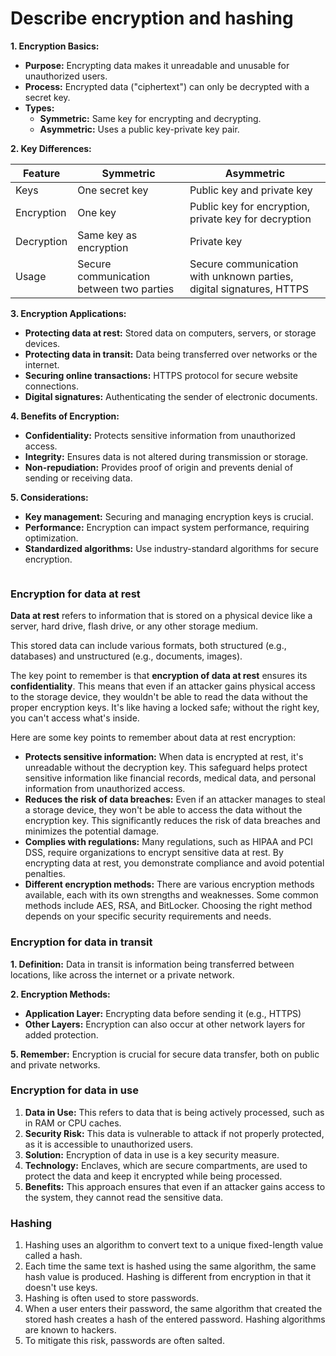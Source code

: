 # Describe encryption and hashing

**1. Encryption Basics:**

* **Purpose:** Encrypting data makes it unreadable and unusable for unauthorized users.
* **Process:** Encrypted data ("ciphertext") can only be decrypted with a secret key.
* **Types:**
  * **Symmetric:** Same key for encrypting and decrypting.
  * **Asymmetric:** Uses a public key-private key pair.

**2. Key Differences:**

| Feature    | Symmetric                                | Asymmetric                                                           |
| ---------- | ---------------------------------------- | -------------------------------------------------------------------- |
| Keys       | One secret key                           | Public key and private key                                           |
| Encryption | One key                                  | Public key for encryption, private key for decryption                |
| Decryption | Same key as encryption                   | Private key                                                          |
| Usage      | Secure communication between two parties | Secure communication with unknown parties, digital signatures, HTTPS |

**3. Encryption Applications:**

* **Protecting data at rest:** Stored data on computers, servers, or storage devices.
* **Protecting data in transit:** Data being transferred over networks or the internet.
* **Securing online transactions:** HTTPS protocol for secure website connections.
* **Digital signatures:** Authenticating the sender of electronic documents.

**4. Benefits of Encryption:**

* **Confidentiality:** Protects sensitive information from unauthorized access.
* **Integrity:** Ensures data is not altered during transmission or storage.
* **Non-repudiation:** Provides proof of origin and prevents denial of sending or receiving data.

**5. Considerations:**

* **Key management:** Securing and managing encryption keys is crucial.
* **Performance:** Encryption can impact system performance, requiring optimization.
* **Standardized algorithms:** Use industry-standard algorithms for secure encryption.

<figure><img src="https://learn.microsoft.com/en-us/training/wwl-sci/describe-security-concepts-methodologies/media/6-encryption.png" alt=""><figcaption></figcaption></figure>

### Encryption for data at rest <a href="#encryption-for-data-at-rest" id="encryption-for-data-at-rest"></a>

**Data at rest** refers to information that is stored on a physical device like a server, hard drive, flash drive, or any other storage medium.

This stored data can include various formats, both structured (e.g., databases) and unstructured (e.g., documents, images).

The key point to remember is that **encryption of data at rest** ensures its **confidentiality**. This means that even if an attacker gains physical access to the storage device, they wouldn't be able to read the data without the proper encryption keys. It's like having a locked safe; without the right key, you can't access what's inside.

Here are some key points to remember about data at rest encryption:

* **Protects sensitive information:** When data is encrypted at rest, it's unreadable without the decryption key. This safeguard helps protect sensitive information like financial records, medical data, and personal information from unauthorized access.
* **Reduces the risk of data breaches:** Even if an attacker manages to steal a storage device, they won't be able to access the data without the encryption key. This significantly reduces the risk of data breaches and minimizes the potential damage.
* **Complies with regulations:** Many regulations, such as HIPAA and PCI DSS, require organizations to encrypt sensitive data at rest. By encrypting data at rest, you demonstrate compliance and avoid potential penalties.
* **Different encryption methods:** There are various encryption methods available, each with its own strengths and weaknesses. Some common methods include AES, RSA, and BitLocker. Choosing the right method depends on your specific security requirements and needs.

### Encryption for data in transit <a href="#encryption-for-data-in-transit" id="encryption-for-data-in-transit"></a>

**1. Definition:** Data in transit is information being transferred between locations, like across the internet or a private network.

**2. Encryption Methods:**

* **Application Layer:** Encrypting data before sending it (e.g., HTTPS)
* **Other Layers:** Encryption can also occur at other network layers for added protection.

**5. Remember:** Encryption is crucial for secure data transfer, both on public and private networks.

### Encryption for data in use <a href="#encryption-for-data-in-use" id="encryption-for-data-in-use"></a>

1. **Data in Use:** This refers to data that is being actively processed, such as in RAM or CPU caches.
2. **Security Risk:** This data is vulnerable to attack if not properly protected, as it is accessible to unauthorized users.
3. **Solution:** Encryption of data in use is a key security measure.
4. **Technology:** Enclaves, which are secure compartments, are used to protect the data and keep it encrypted while being processed.
5. **Benefits:** This approach ensures that even if an attacker gains access to the system, they cannot read the sensitive data.

### Hashing <a href="#hashing" id="hashing"></a>

1. Hashing uses an algorithm to convert text to a unique fixed-length value called a hash.&#x20;
2. Each time the same text is hashed using the same algorithm, the same hash value is produced. Hashing is different from encryption in that it doesn't use keys.&#x20;
3. Hashing is often used to store passwords.&#x20;
4. When a user enters their password, the same algorithm that created the stored hash creates a hash of the entered password. Hashing algorithms are known to hackers.&#x20;
5. To mitigate this risk, passwords are often salted.

<figure><img src="https://learn.microsoft.com/en-us/training/wwl-sci/describe-security-concepts-methodologies/media/6-hashing-3-inline.png" alt=""><figcaption></figcaption></figure>
